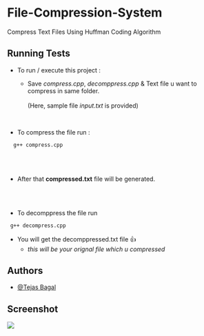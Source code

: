 # File-Compression-System
Compress Text Files Using Huffman Coding Algorithm


## Running Tests

* To run / execute this project : 


  * Save *compress.cpp*, *decomppress.cpp* & Text file u want to compress in same folder.<br><br>
(Here, sample file *input.txt* is provided)


<br>

* To compress the file run :
```bash
  g++ compress.cpp
```

<br>
<br>

 * After that **compressed.txt** file will be generated.<br><br>

<br>

* To decomppress the file run 

 ```bash
  g++ decompress.cpp
```

* You will get the decomppressed.txt file :thumbsup:
  * *this will be your orignal file which u compressed*
  
## Authors

- [@Tejas Bagal](https://www.linkedin.com/in/tejas-bagal-828a611b2/)



## Screenshot

<img src="screenshot.png">
